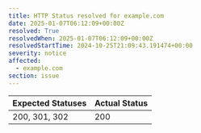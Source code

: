 ```yaml
---
title: HTTP Status resolved for example.com
date: 2025-01-07T06:12:09+00:00Z
resolved: True
resolvedWhen: 2025-01-07T06:12:09+00:00Z
resolvedStartTime: 2024-10-25T21:09:43.191474+00:00
severity: notice
affected:
  - example.com
section: issue
---
```


| Expected Statuses | Actual Status  |
|-------------------|----------------|
| 200, 301, 302 | 200 |
